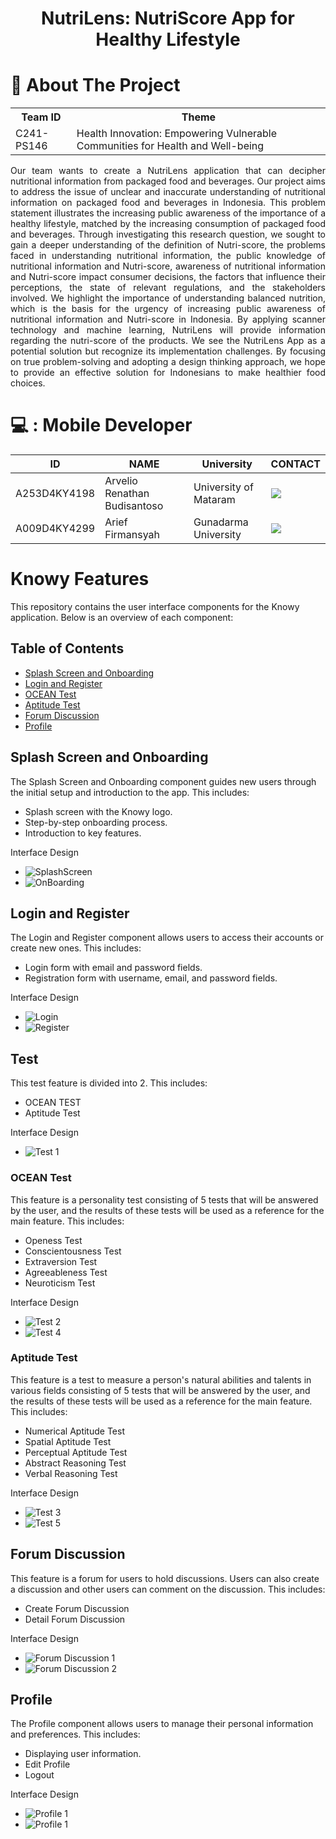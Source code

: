<div align="center">

  <h1>NutriLens: NutriScore App for Healthy Lifestyle</h1>

</div>

# :open_book: About The Project
<table>
<tr>
<th>Team ID</th>
<th>Theme</th>
</tr>
<tr>
<td>
C241-PS146
</td>
<td>
Health Innovation: Empowering Vulnerable Communities for Health and Well-being
</td>
</tr>
</table>
<p align="justify">
  Our team wants to create a NutriLens application that can decipher nutritional information from packaged food and 
  beverages. Our project aims to address the issue of unclear and inaccurate understanding of nutritional information on 
  packaged food and beverages in Indonesia. This problem statement illustrates the increasing public awareness of the 
  importance of a healthy lifestyle, matched by the increasing consumption of packaged food and beverages. Through 
  investigating this research question, we sought to gain a deeper understanding of the definition of Nutri-score, 
  the problems faced in understanding nutritional information, the public knowledge of nutritional information and Nutri-score,
  awareness of nutritional information and Nutri-score impact consumer decisions, the factors that influence their perceptions,
  the state of relevant regulations, and the stakeholders involved. We highlight the importance of understanding balanced nutrition, 
  which is the basis for the urgency of increasing public awareness of nutritional information and Nutri-score in Indonesia.
  By applying scanner technology and machine learning, NutriLens will provide information regarding the nutri-score of the products. 
  We see the NutriLens App as a potential solution but recognize its implementation challenges. 
  By focusing on true problem-solving and adopting a design thinking approach, we hope to provide an effective solution for Indonesians to 
  make healthier food choices. 
</p>
  

# 💻 : Mobile Developer
  | ID         | NAME          | University                  | CONTACT                                                                                                                                                                                                                                                                                                                                                                                                                         |
  |------------|---------------|-----------------------------|---------------------------------------------------------------------------------------------------------------------------------------------------------------------------------------------------------------------------------------------------------------------------------------------------------------------------------------------------------------------------------------------------------------------------------|
  | A253D4KY4198  | Arvelio Renathan Budisantoso | University of Mataram  | <a href="https://www.linkedin.com/in/arveliorenathan/"><img src="https://img.shields.io/badge/LinkedIn-0077B5?style=for-the-badge&logo=linkedin&logoColor=white" /></a>                                                                                                    |
  | A009D4KY4299  | Arief Firmansyah | Gunadarma University | <a href="https://www.linkedin.com/in/arief-firmansyah-55084a22b/"><img src="https://img.shields.io/badge/LinkedIn-0077B5?style=for-the-badge&logo=linkedin&logoColor=white" /></a>                                                                                               |



# Knowy Features

This repository contains the user interface components for the Knowy application. Below is an overview of each component:

## Table of Contents

- [Splash Screen and Onboarding](#splash-screen-and-onboarding)
- [Login and Register](#login-and-register)
- [OCEAN Test](#ocean-test)
- [Aptitude Test](#aptitude-test)
- [Forum Discussion](#forum-discussion)
- [Profile](#profile)

## Splash Screen and Onboarding

The Splash Screen and Onboarding component guides new users through the initial setup and introduction to the app. This includes:

- Splash screen with the Knowy logo.
- Step-by-step onboarding process.
- Introduction to key features.

Interface Design
- ![SplashScreen](https://github.com/arveliorenathan/TugasBesarWeb/assets/116048191/ca0d256a-7842-4931-b9cc-c9b753f545f2)
- ![OnBoarding](https://github.com/arveliorenathan/TugasBesarWeb/assets/116048191/7428ec66-70a9-410e-a372-44252a054992)

## Login and Register

The Login and Register component allows users to access their accounts or create new ones. This includes:

- Login form with email and password fields.
- Registration form with username, email, and password fields.

Interface Design
- ![Login](https://github.com/arveliorenathan/TugasBesarWeb/assets/116048191/239fa924-1a0a-4d43-bb8e-62b184cb37ef)
- ![Register](https://github.com/arveliorenathan/TugasBesarWeb/assets/116048191/33fb25a0-23c2-4e5e-a37e-2f6e6a4e3d28)

## Test

This test feature is divided into 2. This includes:

- OCEAN TEST
- Aptitude Test

Interface Design
- ![Test 1](https://github.com/arveliorenathan/TugasBesarWeb/assets/116048191/6618f9a8-4259-494f-a3d1-8c6c730ad841)

### OCEAN Test 

This feature is a personality test consisting of 5 tests that will be answered by the user, and the results of these tests will be used as a reference for the main feature. This includes:

- Openess Test
- Conscientousness Test
- Extraversion Test
- Agreeableness Test
- Neuroticism Test

Interface Design
- ![Test 2](https://github.com/arveliorenathan/TugasBesarWeb/assets/116048191/69243f7e-5e68-4911-944e-d723accec950)
- ![Test 4](https://github.com/arveliorenathan/TugasBesarWeb/assets/116048191/dda0522e-2451-4547-ae23-b74928335575)


### Aptitude Test

This feature is a test to measure a person's natural abilities and talents in various fields consisting of 5 tests that will be answered by the user, and the results of these tests will be used as a reference for the main feature. This includes:

- Numerical Aptitude Test
- Spatial Aptitude Test
- Perceptual Aptitude Test
- Abstract Reasoning Test
- Verbal Reasoning Test

Interface Design
- ![Test 3](https://github.com/arveliorenathan/TugasBesarWeb/assets/116048191/784c979a-3e45-4539-a025-76e05287d4cc)
- ![Test 5](https://github.com/arveliorenathan/TugasBesarWeb/assets/116048191/8fde4f9d-5d85-4c17-9974-f53e6e2b2eb9)

## Forum Discussion

This feature is a forum for users to hold discussions. Users can also create a discussion and other users can comment on the discussion. This includes:

- Create Forum Discussion
- Detail Forum Discussion

Interface Design
- ![Forum Discussion 1](https://github.com/arveliorenathan/TugasBesarWeb/assets/116048191/e3d1ff25-956b-4710-81f4-16956e278d77)
- ![Forum Discussion 2](https://github.com/arveliorenathan/TugasBesarWeb/assets/116048191/87440d6a-d89b-4f0d-9eaa-827dd0104ac3)

## Profile

The Profile component allows users to manage their personal information and preferences. This includes:

- Displaying user information.
- Edit Profile
- Logout

Interface Design
- ![Profile 1](https://github.com/arveliorenathan/TugasBesarWeb/assets/116048191/2d382d02-153b-4866-8001-a4a48147fa07)
- ![Profile 1](https://github.com/arveliorenathan/TugasBesarWeb/assets/116048191/7e56ea78-d345-44df-8c87-b7f1f47493e1)


